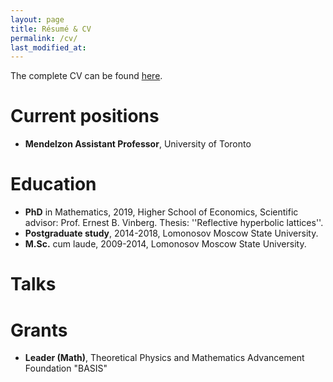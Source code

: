 ```yaml
---
layout: page
title: Résumé & CV
permalink: /cv/
last_modified_at: 
---
```


The complete CV can be found [here](/cv.pdf).

# Current positions
- **Mendelzon Assistant Professor**, University of Toronto

# Education

- **PhD** in Mathematics, 2019, Higher School of Economics, Scientific advisor: Prof. Ernest B. Vinberg. Thesis: ''Reflective hyperbolic lattices''.
- **Postgraduate study**, 2014-2018, Lomonosov Moscow State University.
- **M.Sc.** cum laude, 2009-2014, Lomonosov Moscow State University.

# Talks


# Grants
- **Leader (Math)**, Theoretical Physics and Mathematics Advancement Foundation "BASIS"
